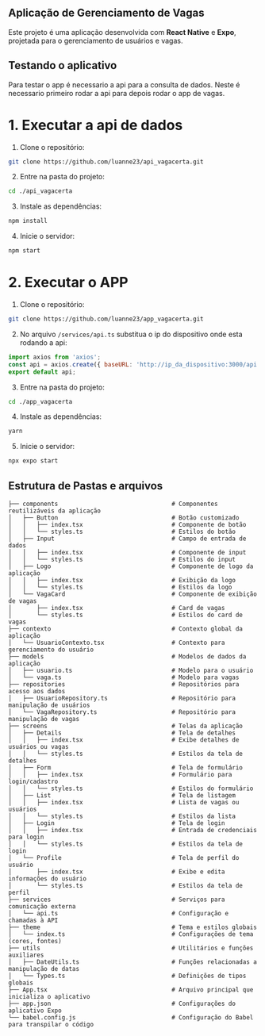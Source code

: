 ## Aplicação de Gerenciamento de Vagas

Este projeto é uma aplicação desenvolvida com **React Native** e **Expo**, projetada para o gerenciamento de usuários e vagas.

## Testando o aplicativo
Para testar o app é necessario a api para a consulta de dados. Neste é necessario primeiro rodar a api para depois rodar o app de vagas.   
# 1. Executar a api de dados 
1. Clone o repositório: 
```sh 
git clone https://github.com/luanne23/api_vagacerta.git 
```
2. Entre na pasta do projeto: 
```sh
cd ./api_vagacerta
```
3. Instale as dependências: 
```sh
npm install
``` 
4. Inicie o servidor: 
```sh
npm start
``` 
# 2. Executar o APP
1. Clone o repositório: 
```sh
git clone https://github.com/luanne23/app_vagacerta.git
```
2. No arquivo `/services/api.ts` substitua o ip do dispositivo onde esta rodando a api: 
```javascript
import axios from 'axios';
const api = axios.create({ baseURL: 'http://ip_da_dispositivo:3000/api' });
export default api;
``` 
3. Entre na pasta do projeto: 
```sh
cd ./app_vagacerta 
```
4. Instale as dependências: 
```sh
yarn 
``` 
5. Inicie o servidor: 
```sh
npx expo start
``` 
## Estrutura de Pastas e arquivos

```plaintext 
├── components                                # Componentes reutilizáveis da aplicação
│   ├── Button                                # Botão customizado
│   │   ├── index.tsx                         # Componente de botão
│   │   └── styles.ts                         # Estilos do botão
│   ├── Input                                 # Campo de entrada de dados
│   │   ├── index.tsx                         # Componente de input
│   │   └── styles.ts                         # Estilos do input
│   ├── Logo                                  # Componente de logo da aplicação
│   │   ├── index.tsx                         # Exibição da logo
│   │   └── styles.ts                         # Estilos da logo
│   └── VagaCard                              # Componente de exibição de vagas
│       ├── index.tsx                         # Card de vagas
│       └── styles.ts                         # Estilos do card de vagas
├── contexto                                  # Contexto global da aplicação
│   └── UsuarioContexto.tsx                   # Contexto para gerenciamento do usuário
├── models                                    # Modelos de dados da aplicação
│   ├── usuario.ts                            # Modelo para o usuário
│   └── vaga.ts                               # Modelo para vagas
├── repositories                              # Repositórios para acesso aos dados
│   ├── UsuarioRepository.ts                  # Repositório para manipulação de usuários
│   └── VagaRepository.ts                     # Repositório para manipulação de vagas
├── screens                                   # Telas da aplicação
│   ├── Details                               # Tela de detalhes
│   │   ├── index.tsx                         # Exibe detalhes de usuários ou vagas
│   │   └── styles.ts                         # Estilos da tela de detalhes
│   ├── Form                                  # Tela de formulário
│   │   ├── index.tsx                         # Formulário para login/cadastro
│   │   └── styles.ts                         # Estilos do formulário
│   ├── List                                  # Tela de listagem
│   │   ├── index.tsx                         # Lista de vagas ou usuários
│   │   └── styles.ts                         # Estilos da lista
│   ├── Login                                 # Tela de login
│   │   ├── index.tsx                         # Entrada de credenciais para login
│   │   └── styles.ts                         # Estilos da tela de login
│   └── Profile                               # Tela de perfil do usuário
│       ├── index.tsx                         # Exibe e edita informações do usuário
│       └── styles.ts                         # Estilos da tela de perfil
├── services                                  # Serviços para comunicação externa
│   └── api.ts                                # Configuração e chamadas à API
├── theme                                     # Tema e estilos globais
│   └── index.ts                              # Configurações de tema (cores, fontes)
├── utils                                     # Utilitários e funções auxiliares
│   ├── DateUtils.ts                          # Funções relacionadas a manipulação de datas
│   └── Types.ts                              # Definições de tipos globais
├── App.tsx                                   # Arquivo principal que inicializa o aplicativo
├── app.json                                  # Configurações do aplicativo Expo
└── babel.config.js                           # Configuração do Babel para transpilar o código
